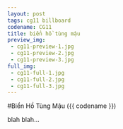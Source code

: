 ```yaml
---
layout: post
tags: cg11 billboard
codename: CG11
title: biển hồ tùng mậu
preview_img:
 - cg11-preview-1.jpg
 - cg11-preview-2.jpg
 - cg11-preview-3.jpg
full_img:
 - cg11-full-1.jpg
 - cg11-full-2.jpg
 - cg11-full-3.jpg
---
```


#Biển Hồ Tùng Mậu ({{ codename }})

blah blah...
